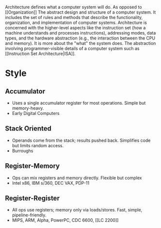 Architecture defines what a computer system will do. As opposed to [[Organization]]
The abstract design and structure of a computer system. It includes the set of rules and methods that describe the functionality, organization, and implementation of computer systems. Architecture is concerned with the higher-level aspects like the instruction set (how a machine understands and processes instructions), addressing modes, data types, and the hardware abstraction (e.g., the interaction between the CPU and memory). It is more about the "what" the system does.
The abstraction involving programmer-visible details of a computer system such as [[Instruction Set Architecture|ISA]].

# Style
## Accumulator
* Uses a single accumulator register for most operations. Simple but memory-heavy.
* Early Digital Computers
## Stack Oriented
* Operands come from the stack; results pushed back. Simplifies code but limits random access.
* Burroughs
## Register-Memory 
* Ops can mix registers and memory directly. Flexible but complex
* Intel x86, IBM s/360, DEC VAX, PDP-11
## Register-Register
* All ops use registers; memory only via loads/stores. Fast, simple, pipeline-friendly.
* MIPS, ARM, Alpha, PowerPC, CDC 6600, [[LC 2200]]